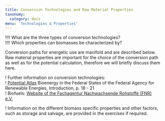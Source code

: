 ```yaml
---
title: Conversion Technologies and Raw Material Properties
taxonomy:
  category: docs
menu: 'Technologies & Properties'
---
```


!!!! What are the three types of conversion technologies? <br>
!!!! Which properties can biomasses be characterized by?

Conversion paths for energetic use are manifold and are described below. Raw material properties are important for the choice of the conversion path as well as for the potential calculation, therefore we will briefly discuss them here.

! Further information on conversion technologies: <br>
! [Potential Atlas](https://www.unendlich-viel-energie.de/mediathek/broschueren/potenzialatlas-bioenergie-in-den-bundeslaendern) Bioenergy in the Federal States of the Federal Agency for Renewable Energies, Introduction, p. 18 - 21<br>
! Biofuels: [Website of the Fachagentur Nachwachsende Rohstoffe (FNR) e.V.](https://biokraftstoffe.fnr.de/einstieg/)

! Information on the different biomass specific properties and other factors, such as storage and salvage, are provided in the exercises if required.
